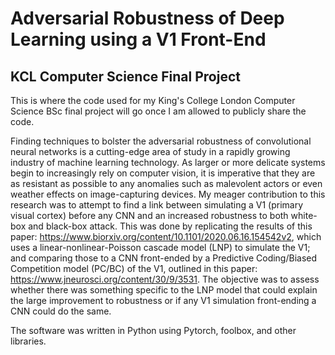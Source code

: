 # Adversarial Robustness of Deep Learning using a V1 Front-End
## KCL Computer Science Final Project

This is where the code used for my King's College London Computer Science BSc final project will go once I am allowed to publicly share the code.

Finding techniques to bolster the adversarial robustness of convolutional neural networks is a cutting-edge area of study in a rapidly growing industry of machine learning technology. As larger or more delicate systems begin to increasingly rely on computer vision, it is imperative that they are as resistant as possible to any anomalies such as malevolent actors or even weather effects on image-capturing devices. My meager contribution to this research was to attempt to find a link between simulating a V1 (primary visual cortex) before any CNN and an increased robustness to both white-box and black-box attack. This was done by replicating the results of this paper: https://www.biorxiv.org/content/10.1101/2020.06.16.154542v2, which uses a linear-nonlinear-Poisson cascade model (LNP) to simulate the V1; and comparing those to a CNN front-ended by a Predictive Coding/Biased Competition model (PC/BC) of the V1, outlined in this paper: https://www.jneurosci.org/content/30/9/3531. The objective was to assess whether there was something specific to the LNP model that could explain the large improvement to robustness or if any V1 simulation front-ending a CNN could do the same.

The software was written in Python using Pytorch, foolbox, and other libraries. 
